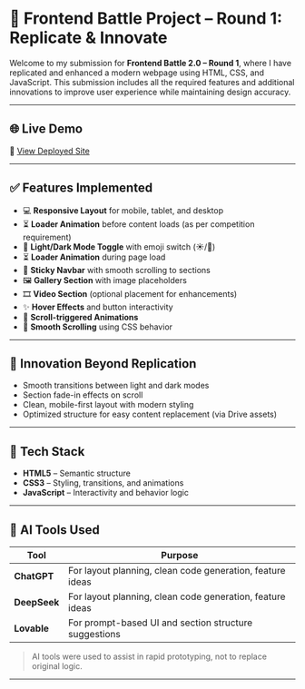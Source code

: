 # 🚀 Frontend Battle Project – Round 1: Replicate & Innovate

Welcome to my submission for **Frontend Battle 2.0 – Round 1**, where I have replicated and enhanced a modern webpage using HTML, CSS, and JavaScript. This submission includes all the required features and additional innovations to improve user experience while maintaining design accuracy.

---

## 🌐 Live Demo

🔗 [View Deployed Site](https://somesh246-12.github.io/Frontend-Battle/)

---

## ✅ Features Implemented

- 💻 **Responsive Layout** for mobile, tablet, and desktop
- ⏳ **Loader Animation** before content loads (as per competition requirement)
- 🌙 **Light/Dark Mode Toggle** with emoji switch (☀️/🌙)
- ⏳ **Loader Animation** during page load
- 🔗 **Sticky Navbar** with smooth scrolling to sections
- 🖼️ **Gallery Section** with image placeholders
- 🎞️ **Video Section** (optional placement for enhancements)
- ✨ **Hover Effects** and button interactivity
- 🔄 **Scroll-triggered Animations**
- 🧭 **Smooth Scrolling** using CSS behavior

---

## 🧠 Innovation Beyond Replication

- Smooth transitions between light and dark modes
- Section fade-in effects on scroll
- Clean, mobile-first layout with modern styling
- Optimized structure for easy content replacement (via Drive assets)

---

## 🧪 Tech Stack

- **HTML5** – Semantic structure
- **CSS3** – Styling, transitions, and animations
- **JavaScript** – Interactivity and behavior logic

---

## 🧠 AI Tools Used

| Tool | Purpose |
|------|---------|
| **ChatGPT** | For layout planning, clean code generation, feature ideas |
| **DeepSeek** | For layout planning, clean code generation, feature ideas |
| **Lovable** | For prompt-based UI and section structure suggestions |

> AI tools were used to assist in rapid prototyping, not to replace original logic.

---


